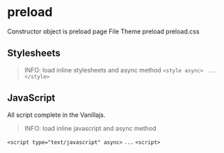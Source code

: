 # preload
Constructor object is preload page File Theme preload preload.css
## Stylesheets
> INFO: load inline stylesheets and async method
`<style async> `
`... `
`</style>`

## JavaScript
All script complete in the Vanillajs.
> INFO: load inline javascript and async method

`<script type="text/javascript" async>`
`...`
`<script>`
